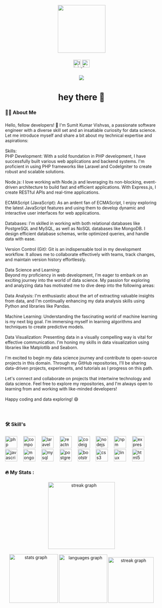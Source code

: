<div align="center">
  <img height="157" src="https://camo.githubusercontent.com/cae12fddd9d6982901d82580bdf321d81fb299141098ca1c2d4891870827bf17/68747470733a2f2f6d69726f2e6d656469756d2e636f6d2f6d61782f313336302f302a37513379765349765f7430696f4a2d5a2e676966"  />
</div>

###

<div align="center">
  <a href="https://in.linkedin.com/in/sumit-vishvas-16b744199" target="_blank">
    <img src="https://img.shields.io/static/v1?message=LinkedIn&logo=linkedin&label=&color=0077B5&logoColor=white&labelColor=&style=for-the-badge" height="25" alt="linkedin logo"  />
  </a>
  <a href="https://m.facebook.com/VishvasSumit/" target="_blank">
    <img src="https://img.shields.io/static/v1?message=Facebook&logo=facebook&label=&color=1877F2&logoColor=white&labelColor=&style=for-the-badge" height="25" alt="facebook logo"  />
  </a>
</div>

###

<div align="center">
  <img src="https://visitor-badge.laobi.icu/badge?page_id=sumitvishvas.sumitvishvas&"  />
</div>

###

<h1 align="center">hey there 👋</h1>

###

<h3 align="left">👩‍💻  About Me</h3>

###

<p align="left">Hello, fellow developers! 👋 I'm Sumit Kumar Vishvas, a passionate software engineer with a diverse skill set and an insatiable curiosity for data science. Let me introduce myself and share a bit about my technical expertise and aspirations:<br><br>Skills:<br>PHP Development: With a solid foundation in PHP development, I have successfully built various web applications and backend systems. I'm proficient in using PHP frameworks like Laravel and CodeIgniter to create robust and scalable solutions.<br><br>Node.js: I love working with Node.js and leveraging its non-blocking, event-driven architecture to build fast and efficient applications. With Express.js, I create RESTful APIs and real-time applications.<br><br>ECMAScript (JavaScript): As an ardent fan of ECMAScript, I enjoy exploring the latest JavaScript features and using them to develop dynamic and interactive user interfaces for web applications.<br><br>Databases: I'm skilled in working with both relational databases like PostgreSQL and MySQL, as well as NoSQL databases like MongoDB. I design efficient database schemas, write optimized queries, and handle data with ease.<br><br>Version Control (Git): Git is an indispensable tool in my development workflow. It allows me to collaborate effectively with teams, track changes, and maintain version history effortlessly.<br><br>Data Science and Learning:<br>Beyond my proficiency in web development, I'm eager to embark on an exciting journey into the world of data science. My passion for exploring and analyzing data has motivated me to dive deep into the following areas:<br><br>Data Analysis: I'm enthusiastic about the art of extracting valuable insights from data, and I'm continually enhancing my data analysis skills using Python and libraries like Pandas.<br><br>Machine Learning: Understanding the fascinating world of machine learning is my next big goal. I'm immersing myself in learning algorithms and techniques to create predictive models.<br><br>Data Visualization: Presenting data in a visually compelling way is vital for effective communication. I'm honing my skills in data visualization using libraries like Matplotlib and Seaborn.<br><br>I'm excited to begin my data science journey and contribute to open-source projects in this domain. Through my GitHub repositories, I'll be sharing data-driven projects, experiments, and tutorials as I progress on this path.<br><br>Let's connect and collaborate on projects that intertwine technology and data science. Feel free to explore my repositories, and I'm always open to learning from and working with like-minded developers!<br><br>Happy coding and data exploring! 😄</p>

###

<br clear="both">

<h3 align="left">🛠 Skill's</h3>

###

<div align="left">
  <img src="https://cdn.jsdelivr.net/gh/devicons/devicon/icons/php/php-original.svg" height="40" alt="php logo"  />
  <img width="12" />
  <img src="https://cdn.jsdelivr.net/gh/devicons/devicon/icons/composer/composer-original.svg" height="40" alt="composer logo"  />
  <img width="12" />
  <img src="https://cdn.simpleicons.org/laravel/FF2D20" height="40" alt="laravel logo"  />
  <img width="12" />
  <img src="https://cdn.simpleicons.org/react" height="40" alt="reactnative logo"  />
  <img width="12" />
  <img src="https://cdn.simpleicons.org/codeigniter/EF4223" height="40" alt="codeigniter logo"  />
  <img width="12" />
  <img src="https://cdn.jsdelivr.net/gh/devicons/devicon/icons/nodejs/nodejs-original.svg" height="40" alt="nodejs logo"  />
  <img width="12" />
  <img src="https://cdn.simpleicons.org/npm/CB3837" height="40" alt="npm logo"  />
  <img width="12" />
  <img src="https://img.shields.io/badge/Express-000000?logo=express&logoColor=white&style=for-the-badge" height="40" alt="express logo"  />
  <img width="12" />
  <img src="https://skillicons.dev/icons?i=js" height="40" alt="javascript logo"  />
  <img width="12" />
  <img src="https://skillicons.dev/icons?i=mongodb" height="40" alt="mongodb logo"  />
  <img width="12" />
  <img src="https://cdn.simpleicons.org/mysql/4479A1" height="40" alt="mysql logo"  />
  <img width="12" />
  <img src="https://cdn.jsdelivr.net/gh/devicons/devicon/icons/postgresql/postgresql-original.svg" height="40" alt="postgresql logo"  />
  <img width="12" />
  <img src="https://skillicons.dev/icons?i=bootstrap" height="40" alt="bootstrap logo"  />
  <img width="12" />
  <img src="https://cdn.jsdelivr.net/gh/devicons/devicon/icons/css3/css3-original.svg" height="40" alt="css3 logo"  />
  <img width="12" />
  <img src="https://skillicons.dev/icons?i=linux" height="40" alt="linux logo"  />
  <img width="12" />
  <img src="https://cdn.jsdelivr.net/gh/devicons/devicon/icons/html5/html5-original.svg" height="40" alt="html5 logo"  />
</div>

###

<h3 align="left">🔥   My Stats :</h3>

###

<div align="center">
  <img src="https://streak-stats.demolab.com?user=sumitvishvas&locale=en&mode=daily&theme=dark&hide_border=false&border_radius=5&order=3" height="220" alt="streak graph"  />
</div>



<br clear="both">

<div align="center">
  <img src="https://github-readme-stats.vercel.app/api?username=sumitvishvas&hide_title=false&hide_rank=false&show_icons=true&include_all_commits=true&count_private=true&disable_animations=false&theme=merko&locale=en&hide_border=false&order=1" height="160" alt="stats graph"  />
  <img src="https://github-readme-stats.vercel.app/api/top-langs?username=sumitvishvas&locale=en&hide_title=true&layout=compact&card_width=320&langs_count=5&theme=radical&hide_border=false&order=2" height="159" alt="languages graph"  />
  <img src="https://streak-stats.demolab.com?user=sumitvishvas&locale=en&mode=weekly&theme=vue-dark&hide_border=false&border_radius=10&date_format=j M[ Y]&order=3" height="150" alt="streak graph"  />
</div>

###
